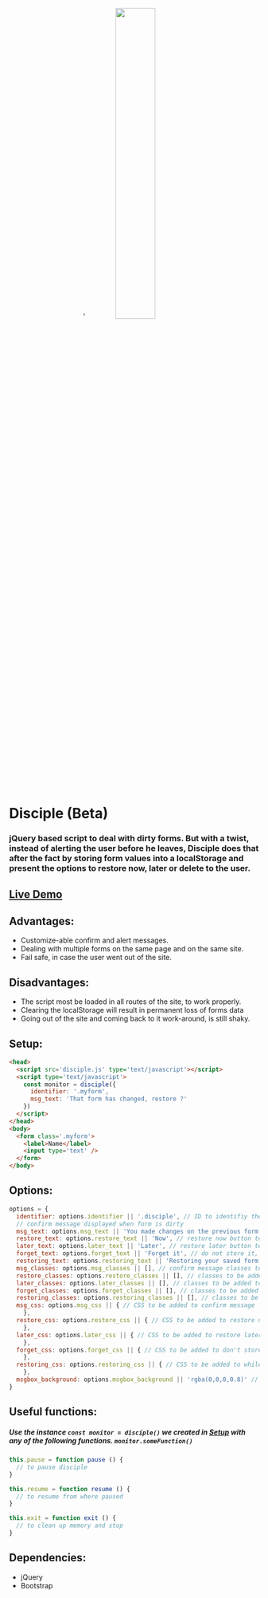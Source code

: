 <p align='center'>
'<img src='https://audio-sequence.github.io/disciple.png' width='40%'></p>

# Disciple (Beta)

### jQuery based script to deal with dirty forms. But with a twist, instead of alerting the user before he leaves, Disciple does that after the fact by storing form values into a localStorage and present the options to restore now, later or delete to the user.

## [Live Demo][20595752]

  [20595752]: https://audio-sequence.github.io/disciple.html "Live demo"

## Advantages:
- Customize-able confirm and alert messages.
- Dealing with multiple forms on the same page and on the same site.
- Fail safe, in case the user went out of the site.

## Disadvantages:
- The script most be loaded in all routes of the site, to work properly.
- Clearing the localStorage will result in permanent loss of forms data
- Going out of the site and coming back to it work-around, is still shaky.

## Setup:
~~~html
<head>
  <script src='disciple.js' type='text/javascript'></script>
  <script type='text/javascript'>
    const monitor = disciple({
      identifier: '.myform',
      msg_text: 'That form has changed, restore ?'
    })
  </script>
</head>
<body>
  <form class='.myform'>
    <label>Name</label>
    <input type='text' />
  </form>
</body>
~~~

## Options:
~~~javascript
options = {
  identifier: options.identifier || '.disciple', // ID to identifiy the form to watch
  // confirm message displayed when form is dirty
  msg_text: options.msg_text || 'You made changes on the previous form without submiting. Do you wish to restore it ?',
  restore_text: options.restore_text || 'Now', // restore now button text
  later_text: options.later_text || 'Later', // restore later button text
  forget_text: options.forget_text || 'Forget it', // do not store it, button text
  restoring_text: options.restoring_text || 'Restoring your saved form ..', // msg displayed while restoring
  msg_classes: options.msg_classes || [], // confirm message classes to be added to the element
  restore_classes: options.restore_classes || [], // classes to be added to restore now button
  later_classes: options.later_classes || [], // classes to be added to restore later button
  forget_classes: options.forget_classes || [], // classes to be added to don't store button
  restoring_classes: options.restoring_classes || [], // classes to be added to message while restoring
  msg_css: options.msg_css || { // CSS to be added to confirm message
    },
  restore_css: options.restore_css || { // CSS to be added to restore now button
    },
  later_css: options.later_css || { // CSS to be added to restore later button
    },
  forget_css: options.forget_css || { // CSS to be added to don't store button
    },
  restoring_css: options.restoring_css || { // CSS to be added to while restoring message
    },
  msgbox_background: options.msgbox_background || 'rgba(0,0,0,0.8)' // Background color for messages div
}
~~~

## Useful functions:
##### Use the instance `const monitor = disciple()` we created in [Setup](#setup) with any of the following functions. `monitor.someFunction()`

~~~javascript
this.pause = function pause () {
  // to pause disciple
}

this.resume = function resume () {
  // to resume from where paused
}

this.exit = function exit () {
  // to clean up memory and stop
}
~~~

## Dependencies:
- jQuery
- Bootstrap
